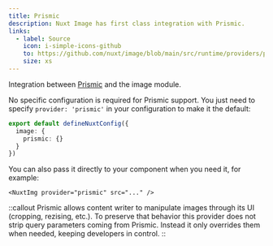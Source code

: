 ```yaml
---
title: Prismic
description: Nuxt Image has first class integration with Prismic.
links:
  - label: Source
    icon: i-simple-icons-github
    to: https://github.com/nuxt/image/blob/main/src/runtime/providers/prismic.ts
    size: xs
---
```


Integration between [Prismic](https://prismic.io/docs) and the image module.

No specific configuration is required for Prismic support. You just need to specify `provider: 'prismic'` in your configuration to make it the default:

```ts [nuxt.config.ts]
export default defineNuxtConfig({
  image: {
    prismic: {}
  }
})
```

You can also pass it directly to your component when you need it, for example:

```html[*.vue]
<NuxtImg provider="prismic" src="..." />
```

::callout
Prismic allows content writer to manipulate images through its UI (cropping, rezising, etc.). To preserve that behavior this provider does not strip query parameters coming from Prismic. Instead it only overrides them when needed, keeping developers in control.
::
